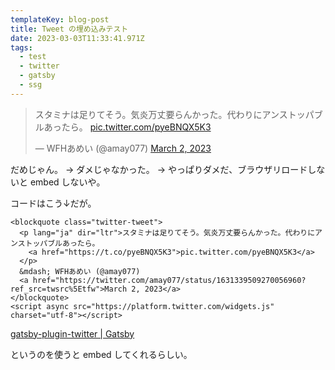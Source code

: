 ```yaml
---
templateKey: blog-post
title: Tweet の埋め込みテスト
date: 2023-03-03T11:33:41.971Z
tags:
  - test
  - twitter
  - gatsby
  - ssg
---
```


<blockquote class="twitter-tweet"><p lang="ja" dir="ltr">スタミナは足りてそう。気炎万丈要らんかった。代わりにアンストッパブルあったら。 <a href="https://t.co/pyeBNQX5K3">pic.twitter.com/pyeBNQX5K3</a></p>&mdash; WFHあめい (@amay077) <a href="https://twitter.com/amay077/status/1631339509270056960?ref_src=twsrc%5Etfw">March 2, 2023</a></blockquote> <script async src="https://platform.twitter.com/widgets.js" charset="utf-8"></script>

だめじゃん。 → ダメじゃなかった。 → やっぱりダメだ、ブラウザリロードしないと embed しないや。

コードはこう↓だが。


```
<blockquote class="twitter-tweet">
  <p lang="ja" dir="ltr">スタミナは足りてそう。気炎万丈要らんかった。代わりにアンストッパブルあったら。 
    <a href="https://t.co/pyeBNQX5K3">pic.twitter.com/pyeBNQX5K3</a>
  </p>
  &mdash; WFHあめい (@amay077)
  <a href="https://twitter.com/amay077/status/1631339509270056960?ref_src=twsrc%5Etfw">March 2, 2023</a>
</blockquote>
<script async src="https://platform.twitter.com/widgets.js" charset="utf-8"></script>
```

[gatsby-plugin-twitter | Gatsby](https://www.gatsbyjs.com/plugins/gatsby-plugin-twitter/)

というのを使うと embed してくれるらしい。
